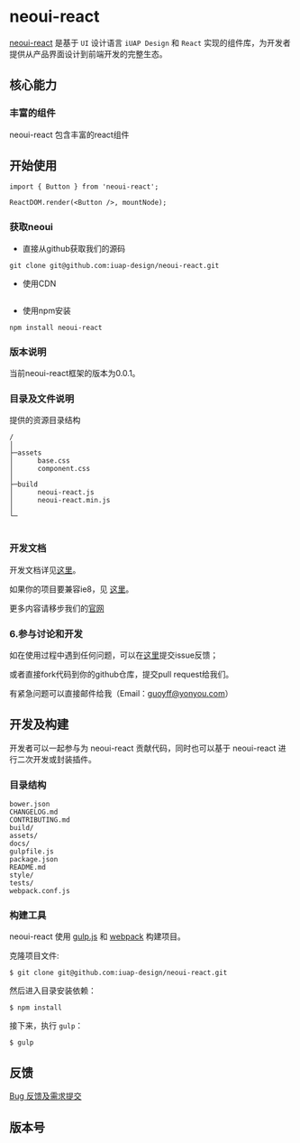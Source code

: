 # neoui-react


[neoui-react](http://design.yyuap.com/) 是基于 `UI` 设计语言 `iUAP Design` 和 `React` 实现的组件库，为开发者提供从产品界面设计到前端开发的完整生态。

## 核心能力

### 丰富的组件

neoui-react 包含丰富的react组件

## 开始使用
```
import { Button } from 'neoui-react';

ReactDOM.render(<Button />, mountNode);

```


### 获取neoui

- 直接从github获取我们的源码
```
git clone git@github.com:iuap-design/neoui-react.git
```

- 使用CDN
```
```
- 使用npm安装

```
npm install neoui-react
```


### 版本说明

当前neoui-react框架的版本为0.0.1。


### 目录及文件说明

提供的资源目录结构
```
/
│
├─assets
│      base.css
│      component.css
│
├─build
│      neoui-react.js
│      neoui-react.min.js
│
└─


```

### 开发文档

开发文档详见[这里](https://github.com/iuap-design/neoui-react/docs)。

如果你的项目要兼容ie8，见 [这里](https://github.com/iuap-design/neoui-react/docs/react-ie8.md)。

更多内容请移步我们的[官网](http://design.yyuap.com/)

### 6.参与讨论和开发

如在使用过程中遇到任何问题，可以在[这里](https://github.com/iuap-design/neoui-react/issues)提交issue反馈；

或者直接fork代码到你的github仓库，提交pull request给我们。

有紧急问题可以直接邮件给我（Email：guoyff@yonyou.com）


## 开发及构建

开发者可以一起参与为 neoui-react 贡献代码，同时也可以基于 neoui-react 进行二次开发或封装插件。

### 目录结构

```
bower.json
CHANGELOG.md
CONTRIBUTING.md
build/
assets/
docs/
gulpfile.js
package.json
README.md
style/
tests/
webpack.conf.js
```

### 构建工具

neoui-react 使用 [gulp.js](http://gulpjs.com/) 和 [webpack](https://webpack.github.io/)  构建项目。

克隆项目文件:

```
$ git clone git@github.com:iuap-design/neoui-react.git
```

然后进入目录安装依赖：

```
$ npm install
```

接下来，执行 `gulp`：

```
$ gulp
```


## 反馈

[Bug 反馈及需求提交](CONTRIBUTING.md)

## 版本号
